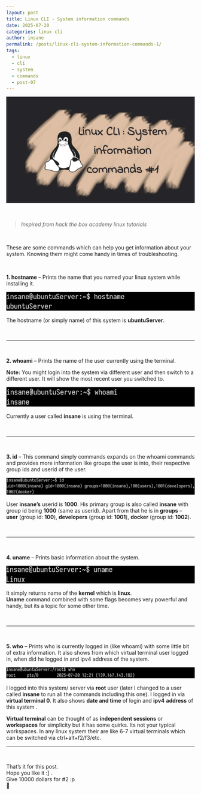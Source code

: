 ```yaml
---
layout: post
title: Linux CLI - System information commands
date: 2025-07-20
categories: linux cli
author: insane
permalink: /posts/linux-cli-system-information-commands-1/
tags:
  - linux
  - cli
  - system
  - commands
  - post-07
---
```


![Thumbnail for the post](/assets/linux-cli/linux-cli-system-information-commands-1/thumbnail.webp)

<br>

> _Inspired from hack the box academy linux tutorials_

<br>

These are some commands which can help you get information about your system. Knowing them might come handy in times of troubleshooting.  
  
<br>

**1. hostname** – Prints the name that you named your linux system while installing it.

![Output of hostname command](/assets/linux-cli/linux-cli-system-information-commands-1/hostname-cmd.webp)

The hostname (or simply name) of this system is **ubuntuServer**.
 
<br>

---

<br>

**2. whoami** – Prints the name of the user currently using the terminal.  
  
**Note:** You might login into the system via different user and then switch to a different user. It will show the most recent user you switched to.
   
![Output of whoami command](/assets/linux-cli/linux-cli-system-information-commands-1/whoami-cmd.webp)

Currently a user called **insane** is using the terminal.

<br>

---

<br>

**3. id** – This command simply commands expands on the whoami commands and provides more information like groups the user is into, their respective group ids and userid of the user.

![Output of id command](/assets/linux-cli/linux-cli-system-information-commands-1/id-cmd.webp)
   
User **insane’s** userid is **1000**. His primary group is also called **insane** with group id being **1000** (same as userid). Apart from that he is in **groups** – **user** (group id: **100**), **developers** (group id: **1001**), **docker** (group id: **1002**).

<br>

---

<br>

**4. uname** – Prints basic information about the system.

![Output of uname command](/assets/linux-cli/linux-cli-system-information-commands-1/uname-cmd.webp)
   
It simply returns name of the **kernel** which is **linux**.  
**Uname** command combined with some flags becomes very powerful and handy, but its a topic for some other time.

<br>

---

<br>

**5. who** – Prints who is currently logged in (like whoami) with some little bit of extra information. It also shows from which virtual terminal user logged in, when did he logged in and ipv4 address of the system.
   
![Output of who command](/assets/linux-cli/linux-cli-system-information-commands-1/who-cmd.webp)
   
I logged into this system/ server via **root** user (later I changed to a user called **insane** to run all the commands including this one). I logged in via **virtual terminal 0**. It also shows **date and time** of login and **ipv4** **address** of this system .  
  
**Virtual terminal** can be thought of as **independent sessions** or **workspaces** for simplicity but it has some quirks. Its not your typical workspaces. In any linux system their are like 6-7 virtual terminals which can be switched via ctrl+alt+f2/f3/etc.
   
---

<br>

That’s it for this post. <br>
Hope you like it :] . <br>
Give 10000 dollars for #2 :p <br>
🦖